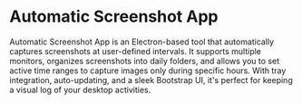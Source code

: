 # Automatic Screenshot App
 Automatic Screenshot App is an Electron-based tool that automatically captures screenshots at user-defined intervals. It supports multiple monitors, organizes screenshots into daily folders, and allows you to set active time ranges to capture images only during specific hours. With tray integration, auto-updating, and a sleek Bootstrap UI, it's perfect for keeping a visual log of your desktop activities.
